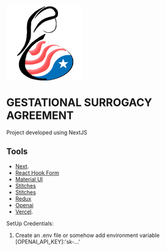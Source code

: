 <img src="/public/logo.png" align="center" />

# GESTATIONAL SURROGACY AGREEMENT

Project developed using NextJS

## Tools

- [Next](https://nextjs.org/).
- [React Hook Form](https://react-hook-form.com/)
- [Material UI](https://mui.com/material-ui/getting-started/overview/)
- [Stitches](https://stitches.dev/)
- [Stitches](https://stitches.dev/)
- [Redux](https://redux.js.org/)
- [Openai](https://npmjs.com/package/openai/)
- [Vercel](https://nextjs.org/).


SetUp Credentials:
1. Create an .env file or somehow add environment variable [OPENAI_API_KEY]:'sk-...'
